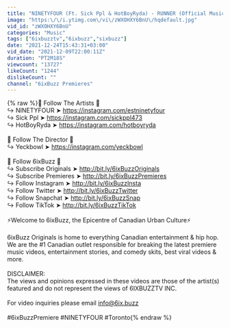 ```yaml
---
title: "NINETYFOUR (Ft. Sick Ppl & HotBoyRyda) - RUNNER (Official Music Video)"
image: "https:\/\/i.ytimg.com\/vi\/zWXOHXY6BnU\/hqdefault.jpg"
vid_id: "zWXOHXY6BnU"
categories: "Music"
tags: ["6ixbuzztv","6ixbuzz","sixbuzz"]
date: "2021-12-24T15:43:31+03:00"
vid_date: "2021-12-09T22:00:11Z"
duration: "PT2M18S"
viewcount: "13727"
likeCount: "1244"
dislikeCount: ""
channel: "6ixBuzz Premieres"
---
```

{% raw %}🎤 Follow The Artists 🎤<br />↪ NINETYFOUR ➤ <a rel="nofollow" target="blank" href="https://instagram.com/estninetyfour">https://instagram.com/estninetyfour</a><br />↪ Sick Ppl ➤ <a rel="nofollow" target="blank" href="https://instagram.com/sickppl473">https://instagram.com/sickppl473</a><br />↪ HotBoyRyda ➤ <a rel="nofollow" target="blank" href="https://instagram.com/hotboyryda">https://instagram.com/hotboyryda</a><br /><br />🎥 Follow The Director 🎥<br />↪ Yeckbowl ➤ <a rel="nofollow" target="blank" href="https://instagram.com/yeckbowl">https://instagram.com/yeckbowl</a><br /><br />🐝 Follow 6ixBuzz 🐝<br />↪ Subscribe Originals ➤ <a rel="nofollow" target="blank" href="http://bit.ly/6ixBuzzOriginals">http://bit.ly/6ixBuzzOriginals</a><br />↪ Subscribe Premieres ➤ <a rel="nofollow" target="blank" href="http://bit.ly/6ixBuzzPremieres">http://bit.ly/6ixBuzzPremieres</a><br />↪ Follow Instagram ➤ <a rel="nofollow" target="blank" href="http://bit.ly/6ixBuzzInsta">http://bit.ly/6ixBuzzInsta</a><br />↪ Follow Twitter ➤ <a rel="nofollow" target="blank" href="http://bit.ly/6ixBuzzTwitter">http://bit.ly/6ixBuzzTwitter</a><br />↪ Follow Snapchat ➤ <a rel="nofollow" target="blank" href="http://bit.ly/6ixBuzzSnap">http://bit.ly/6ixBuzzSnap</a><br />↪ Follow TikTok ➤ <a rel="nofollow" target="blank" href="http://bit.ly/6ixBuzzTikTok">http://bit.ly/6ixBuzzTikTok</a><br /><br />⚡Welcome to 6ixBuzz, the Epicentre of Canadian Urban Culture⚡<br /><br />6ixBuzz Originals is home to everything Canadian entertainment &amp; hip hop. We are the #1 Canadian outlet responsible for breaking the latest premiere music videos, entertainment stories, and comedy skits, best viral videos &amp; more. <br /><br />DISCLAIMER:<br />The views and opinions expressed in these videos are those of the artist(s) featured and do not represent the views of 6IXBUZZTV INC.<br /><br />For video inquiries please email info@6ix.buzz<br /><br />#6ixBuzzPremiere #NINETYFOUR #Toronto{% endraw %}

